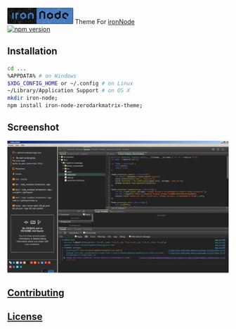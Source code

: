 ![ironNode](/logo_sm.png) Theme For [ironNode](http://s-a.github.io/iron-node/)  
[![npm version](https://badge.fury.io/js/iron-node-zerodarkmatrix-theme.svg)](http://badge.fury.io/js/iron-node-zerodarkmatrix-theme)

## Installation
```bash
cd ...
%APPDATA% # on Windows
$XDG_CONFIG_HOME or ~/.config # on Linux
~/Library/Application Support # on OS X
mkdir iron-node;
npm install iron-node-zerodarkmatrix-theme;
```
## Screenshot
![screenshot](/screenshot.png)  

## [Contributing](/CONTRIBUTING.md)

## [License](/LICENSE.md)